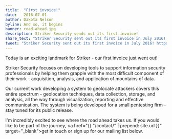 ```yaml
---
title:  "First invoice!"
date:   2016-07-01
author: Dakota Nelson
byline: And so, it begins
banner: road-ahead.jpg
description: Striker Security sends out its first invoice!
share_text: "Striker Security sent out its first invoice in July 2016! https://strikersecurity.com/blog/first-striker-security-invoice/"
tweet: "Striker Security sent out its first invoice in July 2016! https://strikersecurity.com/blog/first-striker-security-invoice/"
---
```


Today is an exciting landmark for Striker - our first invoice just went out!

Striker Security focuses on developing tools to support information security professionals by helping them grapple with the most difficult component of their work - acquisition, analysis, and application of mountains of data.


Our current work developing a system to geolocate attackers covers this entire spectrum - geolocation techniques, data collection, storage, and analysis, all the way through visualization, reporting and effective communication. The system is being developed for a small pentesting firm - stay tuned for its public release.


I'm incredibly excited to see where the road ahead takes us. If you would like to be part of the journey, <a href="{{ "/contact/" | prepend: site.url }}" target="_blank">get in touch</a> or sign up for our mailing list below.
